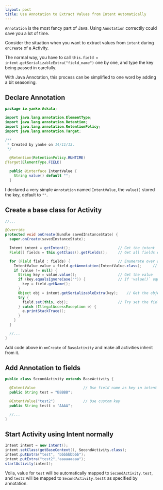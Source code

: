```yaml
---
layout: post
title: Use Annotation to Extract Values from Intent Automatically
---
```


`Annotation` is the most fancy part of Java. Using `Annotation` correctlly could save you a lot of time.

Consider the situation when you want to extract values from `intent` during `onCreate` of a Activity.

The normal way, you have to call `this.field = intent.getSerializableExtra("field_name")` one by one, and type the key being passed in carefully.

With Java Annotation, this process can be simplified to one word by adding a bit seasoning.

## Declare Annotation

```java
package io.yanke.Askala;

import java.lang.annotation.ElementType;
import java.lang.annotation.Retention;
import java.lang.annotation.RetentionPolicy;
import java.lang.annotation.Target;

/**
 * Created by yanke on 14/11/13.
 */

  @Retention(RetentionPolicy.RUNTIME)
@Target(ElementType.FIELD)

  public @interface IntentValue {
    String value() default "";
  }
```

I declared a very simple `Annotation` named `IntentValue`, the `value()` stored the key, default to `""`.

## Create a base class for Activity

```java
//...

@Override
protected void onCreate(Bundle savedInstanceState) {
  super.onCreate(savedInstanceState);

  Intent intent = getIntent();                      // Get the intent
  Field[] fields = this.getClass().getFields();     // Get all fields of runtime class using Reflect

  for (Field field : fields) {                      // Enumerate over all fields
    IntentValue value = field.getAnnotation(IntentValue.class);     // Get the Annotation
    if (value != null) {
      String key = value.value();                   // Get the value
      if (key.equalsIgnoreCase("")) {               // If 'value()` equals '', use the field name as key
        key = field.getName();
      }
      Object obj = intent.getSerializableExtra(key);    // Get the object from intent, be noticed, `getSerializableExtra` is safe for `String`, `Integer`, etc
      try {
        field.set(this, obj);                       // Try set the field by Reflect
      } catch (IllegalAccessException e) {
        e.printStackTrace();
      }
    }
  }

  //...
}
```

Add code above in `onCreate` of `BaseActivity` and make all activities inherit from it.

## Add Annotation to fields

```java
public class SecondActivity extends BaseActivity {

  @IntentValue                      // Use field name as key in intent by default
  public String test = "BBBBB";

  @IntentValue("test2")             // Use custom key
  public String testt = "AAAA";

  //...
}
```

## Start Activity using Intent normally

```java
Intent intent = new Intent();
intent.setClass(getBaseContext(), SecondActivity.class);
intent.putExtra("test", "bbbbbbbbb");
intent.putExtra("test2","aaaaaaaaa");
startActivity(intent);
```

Voila, value for `test` will be automatically mapped to `SecondActivity.test`, and `test2` will be mapped to `SecondActivity.testt` as specified by annotation.
